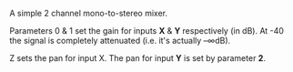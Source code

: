 
A simple 2 channel mono-to-stereo mixer.

Parameters 0 & 1 set the gain for inputs **X** & **Y** respectively (in dB). At -40 the signal is completely attenuated (i.e.
it's actually –∞dB).

Z sets the pan for input X. The pan for input **Y** is set by parameter **2**.
